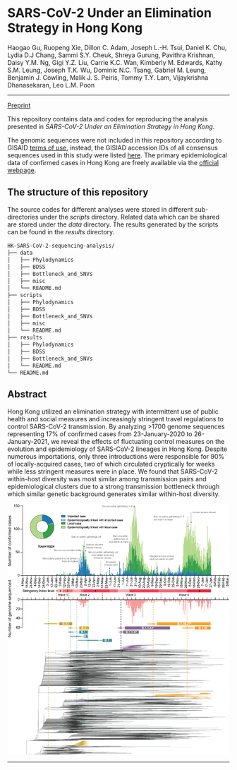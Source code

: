 # SARS-CoV-2 Under an Elimination Strategy in Hong Kong


Haogao Gu, Ruopeng Xie, Dillon C. Adam, Joseph L.-H. Tsui, Daniel K. Chu, Lydia D.J Chang, Sammi S.Y. Cheuk, Shreya Gurung, Pavithra Krishnan, Daisy Y.M. Ng, Gigi Y.Z. Liu, Carrie K.C. Wan, Kimberly M. Edwards, Kathy S.M. Leung, Joseph T.K. Wu, Dominic N.C. Tsang, Gabriel M. Leung, Benjamin J. Cowling, Malik J. S. Peiris, Tommy T.Y. Lam, Vijaykrishna Dhanasekaran, Leo L.M. Poon

---
[Preprint](https://www.medrxiv.org/content/10.1101/2021.06.19.21259169v1)

This repository contains data and codes for reproducing the analysis presented in *SARS-CoV-2 Under an Elimination Strategy in Hong Kong*.

The genomic sequences were not included in this repository according to GISAID [terms of use](https://www.gisaid.org/registration/terms-of-use/), instead, the GISIAD accession IDs of all consensus sequences used in this study were listed [here](./data/GISAID_accession_ID.csv). The primary epidemiological data of confirmed cases in Hong Kong are freely available via the [official webpage](https://data.gov.hk/en-data/dataset/hk-dh-chpsebcddr-novel-infectious-agent).

## The structure of this repository
The source codes for different analyses were stored in different sub-directories under the *scripts* directory. Related data which can be shared are stored under the *data* directory. The results generated by the scripts can be found in the *results* directory. 

```
HK-SARS-CoV-2-sequencing-analysis/
├── data
│   ├── Phylodynamics
│   ├── BDSS
│   ├── Bottleneck_and_SNVs
│   ├── misc
│   └── README.md
├── scripts
│   ├── Phylodynamics
│   ├── BDSS
│   ├── Bottleneck_and_SNVs
│   ├── misc
│   └── README.md
├── results
│   ├── Phylodynamics
│   ├── BDSS
│   ├── Bottleneck_and_SNVs
│   └── README.md
└── README.md
```

## Abstract
Hong Kong utilized an elimination strategy with intermittent use of public health and social measures and increasingly stringent travel regulations to control SARS-CoV-2 transmission. By analyzing >1700 genome sequences representing 17% of confirmed cases from 23-January-2020 to 26-January-2021, we reveal the effects of fluctuating control measures on the evolution and epidemiology of SARS-CoV-2 lineages in Hong Kong. Despite numerous importations, only three introductions were responsible for 90% of locally-acquired cases, two of which circulated cryptically for weeks while less stringent measures were in place. We found that SARS-CoV-2 within-host diversity was most similar among transmission pairs and epidemiological clusters due to a strong transmission bottleneck through which similar genetic background generates similar within-host diversity.


![](results/Phylodynamics/Fig_1.png)

---
